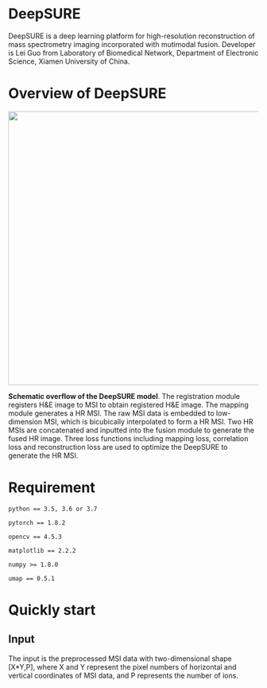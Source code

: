 # DeepSURE
DeepSURE is a deep learning platform for high-resolution reconstruction of mass spectrometry imaging incorporated with mutimodal fusion.
Developer is Lei Guo from Laboratory of Biomedical Network, Department of Electronic Science, Xiamen University of China.

# Overview of DeepSURE

<div align=center>
<img src="https://user-images.githubusercontent.com/70273368/230378358-129af693-2e52-4197-a037-600dce0b6bac.png" width="800" height="550" /><br/>
</div>

__Schematic overflow of the DeepSURE model__. The registration module registers H&E image to MSI to obtain registered H&E image. 
The mapping module generates a HR MSI. The raw MSI data is embedded to low-dimension MSI, which is bicubically interpolated to form a HR MSI. 
Two HR MSIs are concatenated and inputted into the fusion module to generate the fused HR image. 
Three loss functions including mapping loss, correlation loss and reconstruction loss are used to optimize the DeepSURE to generate the HR MSI.

# Requirement

    python == 3.5, 3.6 or 3.7
    
    pytorch == 1.8.2
    
    opencv == 4.5.3
    
    matplotlib == 2.2.2

    numpy >= 1.8.0
    
    umap == 0.5.1
    
# Quickly start

## Input

The input is the preprocessed MSI data with two-dimensional shape [X*Y,P], where X and Y represent the pixel numbers of horizontal and vertical coordinates of MSI data, and P represents the number of ions.
